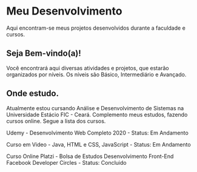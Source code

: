 # Meu Desenvolvimento
 Aqui encontram-se meus projetos desenvolvidos durante a faculdade e cursos.
 
 ## Seja Bem-vindo(a)!
 Você encontrará aqui diversas atividades e projetos, que estarão organizados por níveis.
 Os níveis são Básico, Intermediário e Avançado.

 ## Onde estudo.
 Atualmente estou cursando Análise e Desenvolvimento de Sistemas na Universidade Estácio FIC - Ceará.
 Complemento meus estudos, fazendo cursos online. Segue a lista dos cursos.
 
 Udemy - Desenvolvimento Web Completo 2020 - Status: Em Andamento
 
 Curso em Video - Java, HTML e CSS, JavaScript - Status: Em Andamento
 
 Curso Online Platzi - Bolsa de Estudos Desenvolvimento Front-End Facebook Developer Circles - Status: Concluido
